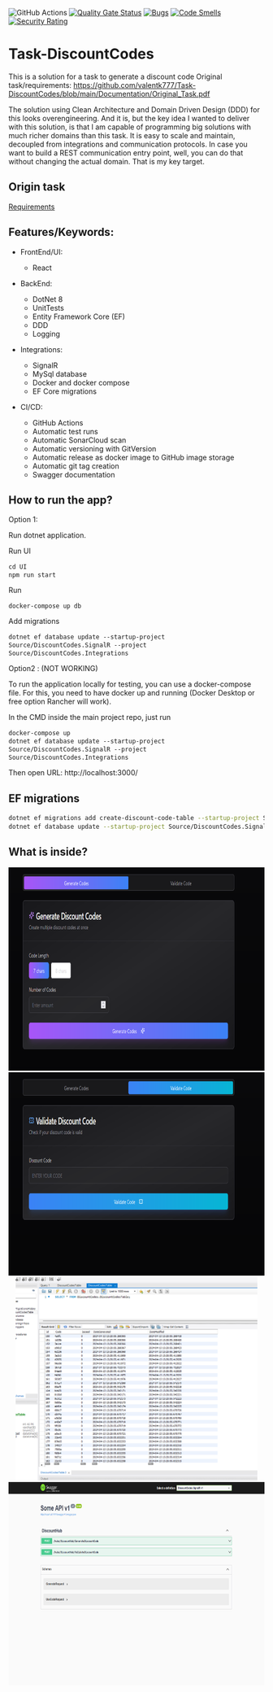 ![GitHub Actions](https://github.com/valentk777/Task-DiscountCodes/actions/workflows/main-ci-cd.yml/badge.svg)
[![Quality Gate Status](https://sonarcloud.io/api/project_badges/measure?project=valentk777_Task-DiscountCodes&metric=alert_status)](https://sonarcloud.io/summary/new_code?id=valentk777_Task-DiscountCodes)
[![Bugs](https://sonarcloud.io/api/project_badges/measure?project=valentk777_Task-DiscountCodes&metric=bugs)](https://sonarcloud.io/summary/new_code?id=valentk777_Task-DiscountCodes)
[![Code Smells](https://sonarcloud.io/api/project_badges/measure?project=valentk777_Task-DiscountCodes&metric=code_smells)](https://sonarcloud.io/summary/new_code?id=valentk777_Task-DiscountCodes)
[![Security Rating](https://sonarcloud.io/api/project_badges/measure?project=valentk777_Task-DiscountCodes&metric=security_rating)](https://sonarcloud.io/summary/new_code?id=valentk777_Task-DiscountCodes)

# Task-DiscountCodes

This is a solution for a task to generate a discount code
Original task/requirements:
https://github.com/valentk777/Task-DiscountCodes/blob/main/Documentation/Original_Task.pdf

The solution using Clean Architecture and Domain Driven Design (DDD) for this looks overengineering.
And it is, but the key idea I wanted to deliver with this solution, is that I am capable of programming big solutions with much richer domains than this task.
It is easy to scale and maintain, decoupled from integrations and communication protocols.
In case you want to build a REST communication entry point, well, you can do that without changing the actual domain.
That is my key target.

## Origin task
[Requirements](https://github.com/valentk777/Task-DiscountCodes/blob/abf54571b6b68adac2466a048ec80de9dff6a6ac/Documentation/Original_Task.pdf)

## Features/Keywords:

- FrontEnd/UI:
  - React
- BackEnd:

  - DotNet 8
  - UnitTests
  - Entity Framework Core (EF)
  - DDD
  - Logging
  <!-- * IntegrationTests -->

- Integrations:
  - SignalR
  - MySql database
  - Docker and docker compose
  - EF Core migrations

- CI/CD:
  - GitHub Actions
  - Automatic test runs
  - Automatic SonarCloud scan
  - Automatic versioning with GitVersion
  - Automatic release as docker image to GitHub image storage
  - Automatic git tag creation
  - Swagger documentation

## How to run the app?

Option 1:

Run dotnet application.

Run UI

```
cd UI
npm run start
```

Run

```
docker-compose up db
```

Add migrations

```
dotnet ef database update --startup-project Source/DiscountCodes.SignalR --project Source/DiscountCodes.Integrations
```

Option2 : (NOT WORKING)

To run the application locally for testing, you can use a docker-compose file.
For this, you need to have docker up and running (Docker Desktop or free option Rancher will work).

In the CMD inside the main project repo, just run

```
docker-compose up
dotnet ef database update --startup-project Source/DiscountCodes.SignalR --project Source/DiscountCodes.Integrations
```

Then open URL: http://localhost:3000/

## EF migrations

```bash
dotnet ef migrations add create-discount-code-table --startup-project Source/DiscountCodes.SignalR --project Source/DiscountCodes.Integrations
dotnet ef database update --startup-project Source/DiscountCodes.SignalR --project Source/DiscountCodes.Integrations
```

## What is inside?

<div align="center">
  <img alt='screen' src='https://github.com/valentk777/Task-DiscountCodes/blob/main/Documentation/Pictures1.png' height="400" />
  <img alt='screen' src='https://github.com/valentk777/Task-DiscountCodes/blob/e8da5915dfbff5c69947be3c4696df3cd6c3afb3/Documentation/Pictures2.png' height="400" />
</div>

<div align="center">
  <img alt='screen' src='https://github.com/valentk777/Task-DiscountCodes/blob/e8da5915dfbff5c69947be3c4696df3cd6c3afb3/Documentation/Pictures3.png' height="400" />
  <img alt='screen' src='https://github.com/valentk777/Task-DiscountCodes/blob/e8da5915dfbff5c69947be3c4696df3cd6c3afb3/Documentation/Pictures4.png' height="400" />
</div>